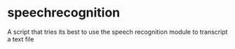 # speechrecognition
A script that tries its best to use the speech recognition module to transcript a text file
